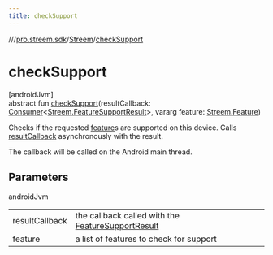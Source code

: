 ```yaml
---
title: checkSupport
---
```

//[<root>](../../../index.html)/[pro.streem.sdk](../index.html)/[Streem](index.html)/[checkSupport](check-support.html)



# checkSupport



[androidJvm]\
abstract fun [checkSupport](check-support.html)(resultCallback: [Consumer](https://developer.android.com/reference/kotlin/androidx/core/util/Consumer.html)&lt;[Streem.FeatureSupportResult](-feature-support-result/index.html)&gt;, vararg feature: [Streem.Feature](-feature/index.html))



Checks if the requested [feature](check-support.html)s are supported on this device. Calls [resultCallback](check-support.html) asynchronously with the result.



The callback will be called on the Android main thread.



## Parameters


androidJvm

| | |
|---|---|
| resultCallback | the callback called with the [FeatureSupportResult](-feature-support-result/index.html) |
| feature | a list of features to check for support |




